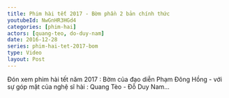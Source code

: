 ```yaml
---
title: Phim hài tết 2017 - Bờm phần 2 bản chính thức
youtubeId: NwGnHR3HGd4
categories: [phim-hai]
actors: [quang-teo, do-duy-nam]
date: 2016-12-28
series: phim-hai-tet-2017-bom
type: Video
layout: Post
---
```

Đón xem phim hài tết năm 2017 : Bờm của đạo diễn Phạm Đông Hồng - với sự góp mặt của nghệ sĩ hài : Quang Tèo - Đỗ Duy Nam...